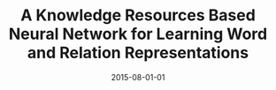 ---
title: "A Knowledge Resources Based Neural Network for Learning Word and Relation Representations"
collection: publications
permalink: /publication/2015-08-01-01-A-Knowledge-Resources-Based-Neural-Network-for-Learning-Word-and-Relation-Representations
date: 2015-08-01-01
venue: 'In the proceedings of 2015 IEEE 17th International Conference on High Performance Computing and Communications, 2015 IEEE 7th International Symposium on Cyberspace Safety and Security, and 2015 IEEE 12th International Conference on Embedded Software and Systems'
citation: ' S. Yuan,  Y. Xiang,  M. Li, &quot;A Knowledge Resources Based Neural Network for Learning Word and Relation Representations.&quot; In the proceedings of 2015 IEEE 17th International Conference on High Performance Computing and Communications, 2015 IEEE 7th International Symposium on Cyberspace Safety and Security, and 2015 IEEE 12th International Conference on Embedded Software and Systems, 2015-08.'
---